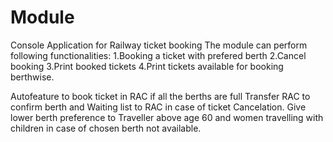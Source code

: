 # Module
Console Application for Railway ticket booking
The module can perform following functionalities:
1.Booking a ticket with prefered berth
2.Cancel booking
3.Print booked tickets
4.Print tickets available for booking berthwise.

Autofeature to 
book ticket in RAC if all the berths are full
Transfer RAC to confirm berth and Waiting list to RAC in case of ticket Cancelation.
Give lower berth preference to Traveller above age 60 and women travelling with children in case of chosen berth not available.
